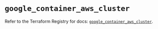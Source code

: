 # `google_container_aws_cluster`

Refer to the Terraform Registry for docs: [`google_container_aws_cluster`](https://registry.terraform.io/providers/hashicorp/google/6.23.0/docs/resources/container_aws_cluster).
